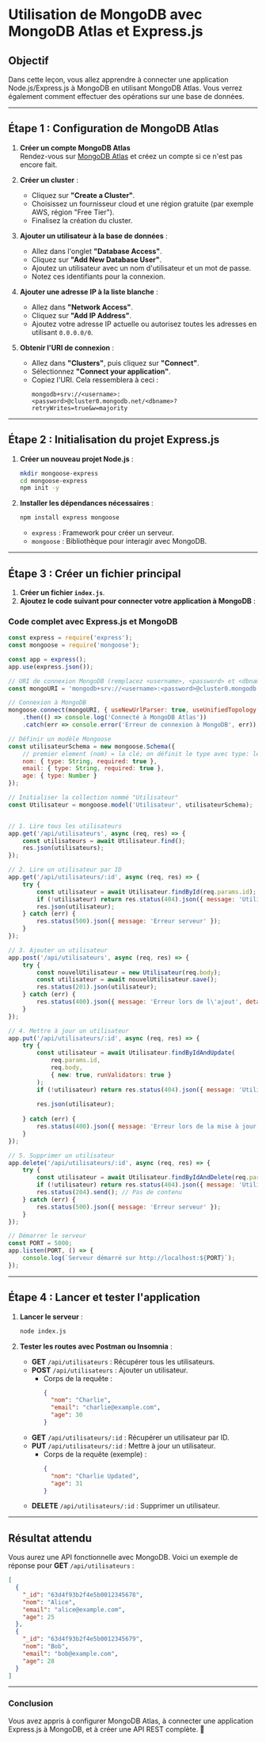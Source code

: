 # Utilisation de MongoDB avec MongoDB Atlas et Express.js

## Objectif
Dans cette leçon, vous allez apprendre à connecter une application Node.js/Express.js à MongoDB en utilisant MongoDB Atlas. Vous verrez également comment effectuer des opérations sur une base de données.

---

## Étape 1 : Configuration de MongoDB Atlas
1. **Créer un compte MongoDB Atlas**  
   Rendez-vous sur [MongoDB Atlas](https://www.mongodb.com/cloud/atlas) et créez un compte si ce n'est pas encore fait.

2. **Créer un cluster** :
   - Cliquez sur **"Create a Cluster"**.
   - Choisissez un fournisseur cloud et une région gratuite (par exemple AWS, région "Free Tier").
   - Finalisez la création du cluster.

3. **Ajouter un utilisateur à la base de données** :
   - Allez dans l'onglet **"Database Access"**.
   - Cliquez sur **"Add New Database User"**.
   - Ajoutez un utilisateur avec un nom d'utilisateur et un mot de passe.
   - Notez ces identifiants pour la connexion.

4. **Ajouter une adresse IP à la liste blanche** :
   - Allez dans **"Network Access"**.
   - Cliquez sur **"Add IP Address"**.
   - Ajoutez votre adresse IP actuelle ou autorisez toutes les adresses en utilisant `0.0.0.0/0`.

5. **Obtenir l'URI de connexion** :
   - Allez dans **"Clusters"**, puis cliquez sur **"Connect"**.
   - Sélectionnez **"Connect your application"**.
   - Copiez l'URI. Cela ressemblera à ceci :
     ```
     mongodb+srv://<username>:<password>@cluster0.mongodb.net/<dbname>?retryWrites=true&w=majority
     ```

---

## Étape 2 : Initialisation du projet Express.js
1. **Créer un nouveau projet Node.js** :
   ```bash
   mkdir mongoose-express
   cd mongoose-express
   npm init -y
   ```

2. **Installer les dépendances nécessaires** :
   ```bash
   npm install express mongoose
   ```

   - `express` : Framework pour créer un serveur.
   - `mongoose` : Bibliothèque pour interagir avec MongoDB.

---

## Étape 3 : Créer un fichier principal
1. **Créer un fichier `index.js`**.
2. **Ajoutez le code suivant pour connecter votre application à MongoDB** :

### Code complet avec Express.js et MongoDB

```js
const express = require('express');
const mongoose = require('mongoose');

const app = express();
app.use(express.json());

// URI de connexion MongoDB (remplacez <username>, <password> et <dbname>)
const mongoURI = 'mongodb+srv://<username>:<password>@cluster0.mongodb.net/<dbname>?retryWrites=true&w=majority';

// Connexion à MongoDB
mongoose.connect(mongoURI, { useNewUrlParser: true, useUnifiedTopology: true })
    .then(() => console.log('Connecté à MongoDB Atlas'))
    .catch(err => console.error('Erreur de connexion à MongoDB', err));

// Définir un modèle Mongoose
const utilisateurSchema = new mongoose.Schema({
    // premier element (nom) = la clé; on définit le type avec type: leType, et si il est obligatoire avec required: true ou false.
    nom: { type: String, required: true },
    email: { type: String, required: true },
    age: { type: Number }
});

// Initialiser la collection nommé "Utilisateur"
const Utilisateur = mongoose.model('Utilisateur', utilisateurSchema);


// 1. Lire tous les utilisateurs
app.get('/api/utilisateurs', async (req, res) => {
    const utilisateurs = await Utilisateur.find();
    res.json(utilisateurs);
});

// 2. Lire un utilisateur par ID
app.get('/api/utilisateurs/:id', async (req, res) => {
    try {
        const utilisateur = await Utilisateur.findById(req.params.id);
        if (!utilisateur) return res.status(404).json({ message: 'Utilisateur non trouvé' });
        res.json(utilisateur);
    } catch (err) {
        res.status(500).json({ message: 'Erreur serveur' });
    }
});

// 3. Ajouter un utilisateur
app.post('/api/utilisateurs', async (req, res) => {
    try {
        const nouvelUtilisateur = new Utilisateur(req.body);
        const utilisateur = await nouvelUtilisateur.save();
        res.status(201).json(utilisateur);
    } catch (err) {
        res.status(400).json({ message: 'Erreur lors de l\'ajout', details: err });
    }
});

// 4. Mettre à jour un utilisateur
app.put('/api/utilisateurs/:id', async (req, res) => {
    try {
        const utilisateur = await Utilisateur.findByIdAndUpdate(
            req.params.id,
            req.body,
            { new: true, runValidators: true }
        );
        if (!utilisateur) return res.status(404).json({ message: 'Utilisateur non trouvé' });
        
        res.json(utilisateur);
    
    } catch (err) {
        res.status(400).json({ message: 'Erreur lors de la mise à jour', details: err });
    }
});

// 5. Supprimer un utilisateur
app.delete('/api/utilisateurs/:id', async (req, res) => {
    try {
        const utilisateur = await Utilisateur.findByIdAndDelete(req.params.id);
        if (!utilisateur) return res.status(404).json({ message: 'Utilisateur non trouvé' });
        res.status(204).send(); // Pas de contenu
    } catch (err) {
        res.status(500).json({ message: 'Erreur serveur' });
    }
});

// Démarrer le serveur
const PORT = 5000;
app.listen(PORT, () => {
    console.log(`Serveur démarré sur http://localhost:${PORT}`);
});
```

---

## Étape 4 : Lancer et tester l'application
1. **Lancer le serveur** :
   ```bash
   node index.js
   ```

2. **Tester les routes avec Postman ou Insomnia** :
   - **GET** `/api/utilisateurs` : Récupérer tous les utilisateurs.
   - **POST** `/api/utilisateurs` : Ajouter un utilisateur.
     - Corps de la requête :
       ```json
       {
         "nom": "Charlie",
         "email": "charlie@example.com",
         "age": 30
       }
       ```
   - **GET** `/api/utilisateurs/:id` : Récupérer un utilisateur par ID.
   - **PUT** `/api/utilisateurs/:id` : Mettre à jour un utilisateur.
     - Corps de la requête (exemple) :
       ```json
       {
         "nom": "Charlie Updated",
         "age": 31
       }
       ```
   - **DELETE** `/api/utilisateurs/:id` : Supprimer un utilisateur.

---

## Résultat attendu
Vous aurez une API fonctionnelle avec MongoDB. Voici un exemple de réponse pour **GET** `/api/utilisateurs` :
```json
[
  {
    "_id": "63d4f93b2f4e5b0012345678",
    "nom": "Alice",
    "email": "alice@example.com",
    "age": 25
  },
  {
    "_id": "63d4f93b2f4e5b0012345679",
    "nom": "Bob",
    "email": "bob@example.com",
    "age": 28
  }
]
```

---

### Conclusion
Vous avez appris à configurer MongoDB Atlas, à connecter une application Express.js à MongoDB, et à créer une API REST complète. 🎉 